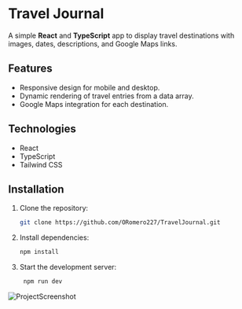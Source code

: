 # Travel Journal

A simple **React** and **TypeScript** app to display travel destinations with images, dates, descriptions, and Google Maps links.

## Features

- Responsive design for mobile and desktop.
- Dynamic rendering of travel entries from a data array.
- Google Maps integration for each destination.

## Technologies

- React
- TypeScript
- Tailwind CSS

## Installation

1. Clone the repository:

   ```bash
   git clone https://github.com/ORomero227/TravelJournal.git

2. Install dependencies:

   ```bash
   npm install

 3. Start the development server:
   
    ```bash
     npm run dev

![ProjectScreenshot](https://github.com/user-attachments/assets/0b26d9b6-c416-426e-8c7c-4392ff0a134a)

